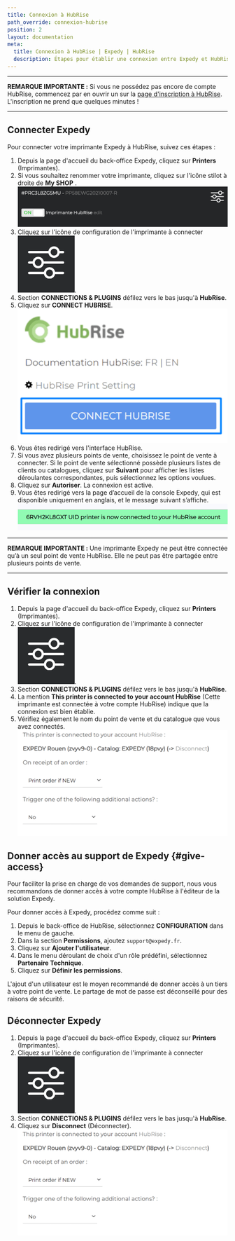 ```yaml
---
title: Connexion à HubRise
path_override: connexion-hubrise
position: 2
layout: documentation
meta:
  title: Connexion à HubRise | Expedy | HubRise
  description: Étapes pour établir une connexion entre Expedy et HubRise. Connectez votre caisse et synchronisez vos données avec d'autres applications.
---
```


---

**REMARQUE IMPORTANTE :** Si vous ne possédez pas encore de compte HubRise, commencez par en ouvrir un sur la [page d'inscription à HubRise](https://manager.hubrise.com/signup). L'inscription ne prend que quelques minutes !

---

## Connecter Expedy

Pour connecter votre imprimante Expedy à HubRise, suivez ces étapes :

1. Depuis la page d'accueil du back-office Expedy, cliquez sur **Printers** (Imprimantes).
1. Si vous souhaitez renommer votre imprimante, cliquez sur l'icône stilot à droite de **My SHOP** .
   ![Connexion à HubRise - Sélectioner l'imprimante Expedy Print à connecter](./images/005-2x-expedy-hubrise-printer-to-connect.png)
1. Cliquez sur l'icône de configuration de l'imprimante à connecter <InlineImage width="25" height="25">![icône Crayon](../images/__configuration-icon.png)</InlineImage>.
1. Section **CONNECTIONS & PLUGINS** défilez vers le bas jusqu'à **HubRise**.
1. Cliquez sur **CONNECT HUBRISE**.
   ![Connexion à HubRise - Connecter HubRise](./images/006-2x-expedy-hubrise-connect.png)
1. Vous êtes redirigé vers l'interface HubRise.
1. Si vous avez plusieurs points de vente, choisissez le point de vente à connecter. Si le point de vente sélectionné possède plusieurs listes de clients ou catalogues, cliquez sur **Suivant** pour afficher les listes déroulantes correspondantes, puis sélectionnez les options voulues.
1. Cliquez sur **Autoriser**. La connexion est active.
1. Vous êtes redirigé vers la page d’accueil de la console Expedy, qui est disponible uniquement en anglais, et le message suivant s’affiche.
   ![Connexion à HubRise - Confirmation](./images/013-2x-expedy-connection-confirmation.png)

---

**REMARQUE IMPORTANTE :** Une imprimante Expedy ne peut être connectée qu’à un seul point de vente HubRise. Elle ne peut pas être partagée entre plusieurs points de vente.

---


## Vérifier la connexion

1. Depuis la page d'accueil du back-office Expedy, cliquez sur **Printers** (Imprimantes).
1. Cliquez sur l'icône de configuration de l'imprimante à connecter <InlineImage width="25" height="25">![icône Crayon](../images/__configuration-icon.png)</InlineImage>.
1. Section **CONNECTIONS & PLUGINS** défilez vers le bas jusqu'à **HubRise**.
1. La mention **This printer is connected to your account HubRise** (Cette imprimante est connectée à votre compte HubRise) indique que la connexion est bien établie.
1. Vérifiez également le nom du point de vente et du catalogue que vous avez connectés.
   ![Connexion à HubRise - Détails de connection](./images/014-2x-expedy-connection-details.png)

## Donner accès au support de Expedy {#give-access}

Pour faciliter la prise en charge de vos demandes de support, nous vous recommandons de donner accès à votre compte HubRise à l'éditeur de la solution Expedy.

Pour donner accès à Expedy, procédez comme suit :

1. Depuis le back-office de HubRise, sélectionnez **CONFIGURATION** dans le menu de gauche.
1. Dans la section **Permissions**, ajoutez `support@expedy.fr`.
1. Cliquez sur **Ajouter l'utilisateur**.
1. Dans le menu déroulant de choix d'un rôle prédéfini, sélectionnez **Partenaire Technique**.
1. Cliquez sur **Définir les permissions**.

L'ajout d'un utilisateur est le moyen recommandé de donner accès à un tiers à votre point de vente. Le partage de mot de passe est déconseillé pour des raisons de sécurité.

## Déconnecter Expedy

1. Depuis la page d'accueil du back-office Expedy, cliquez sur **Printers** (Imprimantes).
1. Cliquez sur l'icône de configuration de l'imprimante à connecter <InlineImage width="25" height="25">![icône Crayon](../images/__configuration-icon.png)</InlineImage>.
1. Section **CONNECTIONS & PLUGINS** défilez vers le bas jusqu'à **HubRise**.
1. Cliquez sur **Disconnect** (Déconnecter).
   ![Connexion à HubRise - Détails de connection](./images/014-2x-expedy-connection-details.png)